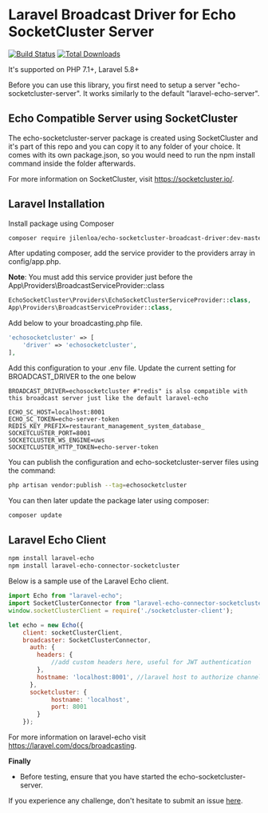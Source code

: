 Laravel Broadcast Driver for Echo SocketCluster Server
=======================

[![Build Status](https://img.shields.io/travis/jilenloa/echo-socketcluster-broadcast-driver.svg?style=flat-square)](https://travis-ci.org/jilenloa/echo-socketcluster-broadcast-driver)
[![Total Downloads](https://img.shields.io/packagist/dt/jilenloa/echo-socketcluster-broadcast-driver.svg?style=flat-square)](https://packagist.org/packages/jilenloa/echo-socketcluster-broadcast-driver)

It's supported on PHP 7.1+, Laravel 5.8+

Before you can use this library, you first need to setup a server "echo-socketcluster-server". It works similarly to the default "laravel-echo-server".

Echo Compatible Server using SocketCluster
---------
The echo-socketcluster-server package is created using SocketCluster and it's part of this repo and you can copy it to any folder of your choice. It comes with its own package.json, so you would need to run the npm install command inside the folder afterwards.

For more information on SocketCluster, visit https://socketcluster.io/.

Laravel Installation
----
Install package using Composer
```bash
composer require jilenloa/echo-socketcluster-broadcast-driver:dev-master
```

After updating composer, add the service provider to the providers array in config/app.php. 

**Note**: You must add this service provider just before the App\Providers\BroadcastServiceProvider::class

```php
EchoSocketCluster\Providers\EchoSocketClusterServiceProvider::class,
App\Providers\BroadcastServiceProvider::class,
```

Add below to your broadcasting.php file.

```php
'echosocketcluster' => [
    'driver' => 'echosocketcluster',
],
```

Add this configuration to your .env file. Update the current setting for BROADCAST_DRIVER to the one below

```dotenv
BROADCAST_DRIVER=echosocketcluster #"redis" is also compatible with this broadcast server just like the default laravel-echo

ECHO_SC_HOST=localhost:8001
ECHO_SC_TOKEN=echo-server-token
REDIS_KEY_PREFIX=restaurant_management_system_database_
SOCKETCLUSTER_PORT=8001
SOCKETCLUSTER_WS_ENGINE=uws
SOCKETCLUSTER_HTTP_TOKEN=echo-server-token
```

You can publish the configuration and echo-socketcluster-server files using the command:

```bash
php artisan vendor:publish --tag=echosocketcluster
```


You can then later update the package later using composer:

 ```bash
composer update
 ```

Laravel Echo Client
-----------


```bash
npm install laravel-echo
npm install laravel-echo-connector-socketcluster
```

Below is a sample use of the Laravel Echo client.

```javascript
import Echo from "laravel-echo";
import SocketClusterConnector from "laravel-echo-connector-socketcluster";
window.socketClusterClient = require('./socketcluster-client');

let echo = new Echo({
    client: socketClusterClient,
    broadcaster: SocketClusterConnector,
      auth: {
        headers: {
            //add custom headers here, useful for JWT authentication
        },
        hostname: 'localhost:8001', //laravel host to authorize channels. this is sometimes optional
      },
      socketcluster: {
            hostname: 'localhost',
            port: 8001
        }
    });
```

For more information on laravel-echo visit https://laravel.com/docs/broadcasting.

**Finally**

- Before testing, ensure that you have started the echo-socketcluster-server.


If you experience any challenge, don't hesitate to submit an issue [here](https://github.com/jilenloa/echo-socketcluster-broadcast-driver/issues). 

